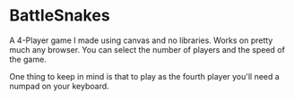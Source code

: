 # BattleSnakes
A 4-Player game I made using canvas and no libraries. Works on pretty much any browser.
You can select the number of players and the speed of the game.

One thing to keep in mind is that to play as the fourth player you'll
need a numpad on your keyboard.
